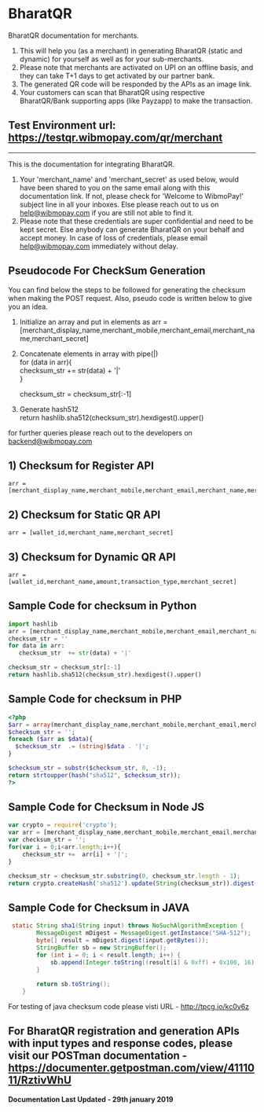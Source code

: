 # BharatQR
BharatQR documentation for merchants.

1. This will help you (as a merchant) in generating BharatQR (static and dynamic) for yourself as well as for your sub-merchants. 
2. Please note that merchants are activated on UPI on an offline basis, and they can take T+1 days to get activated by our partner bank. 
3. The generated QR code will be responded by the APIs as an image link. 
4. Your customers can scan that BharatQR using respective BharatQR/Bank supporting apps (like Payzapp) to make the transaction. 

## Test Environment url: https://testqr.wibmopay.com/qr/merchant

***

This is the documentation for integrating BharatQR. 

1. Your 'merchant_name' and 'merchant_secret' as used below, would have been shared to you on the same email along with this documentation link. If not, please check for 'Welcome to WibmoPay!' subject line in all your inboxes. Else please reach out to us on help@wibmopay.com if you are still not able to find it. 
2. Please note that these credentials are super confidential and need to be kept secret. Else anybody can generate BharatQR on your behalf and accept money. In case of loss of credentials, please email help@wibmopay.com immediately without delay. 

## Pseudocode For CheckSum Generation

You can find below the steps to be followed for generating the checksum when making the POST request. 
Also, pseudo code is written below to give you an idea. 

1. Initialize an array and put in elements as 
     arr = [merchant_display_name,merchant_mobile,merchant_email,merchant_name,merchant_secret]

2. Concatenate elements in array with pipe(|)  
     for (data in arr){  
     checksum_str  += str(data) + '|'  
     }
    
     checksum_str = checksum_str[:-1]  

3. Generate hash512  
     return hashlib.sha512(checksum_str).hexdigest().upper()

for further queries please reach out to the developers on backend@wibmopay.com


## 1) Checksum for Register API
	arr = [merchant_display_name,merchant_mobile,merchant_email,merchant_name,merchant_secret]
## 2) Checksum for Static QR API
	arr = [wallet_id,merchant_name,merchant_secret]
## 3) Checksum for Dynamic QR API
	arr = [wallet_id,merchant_name,amount,transaction_type,merchant_secret]
	
	
## Sample Code for checksum in Python  
```py
import hashlib  
arr = [merchant_display_name,merchant_mobile,merchant_email,merchant_name,merchant_secret] 
checksum_str = ''  
for data in arr:  
   checksum_str  += str(data) + '|'  

checksum_str = checksum_str[:-1]  
return hashlib.sha512(checksum_str).hexdigest().upper()  
```
## Sample Code for checksum in PHP  
```php
<?php  
$arr = array(merchant_display_name,merchant_mobile,merchant_email,merchant_name,merchant_secret);  
$checksum_str = '';  
foreach ($arr as $data){  
  $checksum_str  .= (string)$data . '|';  
}  

$checksum_str = substr($checksum_str, 0, -1);  
return strtoupper(hash("sha512", $checksum_str));  
?>  
```

## Sample Code for Checksum in Node JS  
```js
var crypto = require('crypto');  
var arr = [merchant_display_name,merchant_mobile,merchant_email,merchant_name,merchant_secret];  
var checksum_str = '';  
for(var i = 0;i<arr.length;i++){  
	checksum_str +=  arr[i] + '|';  
}  

checksum_str = checksum_str.substring(0, checksum_str.length - 1);  
return crypto.createHash('sha512').update(String(checksum_str)).digest('hex').toUpperCase();  
```

## Sample Code for Checksum in JAVA  
```Java
 static String sha1(String input) throws NoSuchAlgorithmException {
        MessageDigest mDigest = MessageDigest.getInstance("SHA-512");
        byte[] result = mDigest.digest(input.getBytes());
        StringBuffer sb = new StringBuffer();
        for (int i = 0; i < result.length; i++) {
            sb.append(Integer.toString((result[i] & 0xff) + 0x100, 16).substring(1));
        }
         
        return sb.toString();
    }
```
For testing of java checksum code please visti URL - http://tpcg.io/kc0v6z

## For BharatQR registration and generation APIs with input types and response codes, please visit our POSTman documentation - https://documenter.getpostman.com/view/4111011/RztivWhU


**Documentation Last Updated - 29th january 2019**
